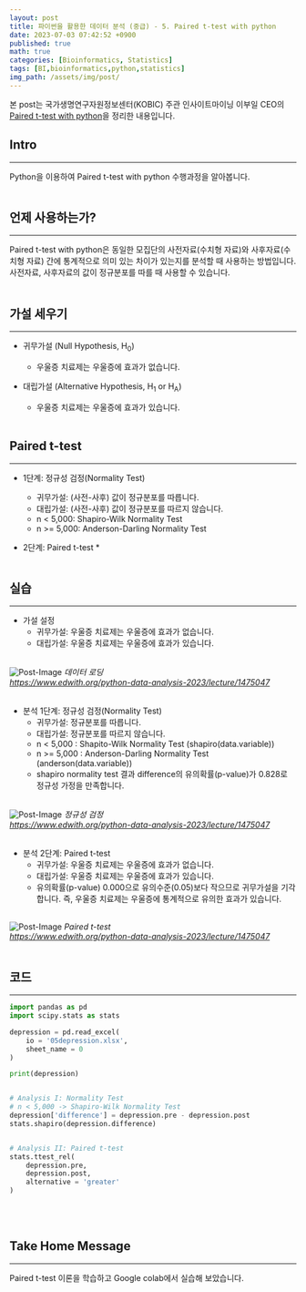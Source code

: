 ```yaml
---
layout: post
title: 파이썬을 활용한 데이터 분석 (중급) - 5. Paired t-test with python
date: 2023-07-03 07:42:52 +0900
published: true
math: true
categories: [Bioinformatics, Statistics]
tags: [BI,bioinformatics,python,statistics]
img_path: /assets/img/post/
---
```


본 post는 국가생명연구자원정보센터(KOBIC) 주관 인사이트마이닝 이부일 CEO의 [Paired t-test with python](https://www.edwith.org/python-data-analysis-2023/lecture/1475047, "Paired t-test with python")을 정리한 내용입니다.


## Intro
***

Python을 이용하여 Paired t-test with python 수행과정을 알아봅니다.
<br><br>


## 언제 사용하는가?
***

Paired t-test with python은 동일한 모집단의 사전자료(수치형 자료)와 사후자료(수치형 자료) 간에 통계적으로 의미 있는 차이가 있는지를 분석할 때 사용하는 방법입니다. 사전자료, 사후자료의 값이 정규분포를 따를 때 사용할 수 있습니다.
<br><br>


## 가설 세우기
***

* 귀무가설 (Null Hypothesis, H<sub>0</sub>)
    * 우울증 치료제는 우울증에 효과가 없습니다.

* 대립가설 (Alternative Hypothesis, H<sub>1</sub> or H<sub>A</sub>)
    * 우울증 치료제는 우울증에 효과가 있습니다.
<br><br>


## Paired t-test
***

* 1단계: 정규성 검정(Normality Test)
    * 귀무가설: (사전-사후) 값이 정규분포를 따릅니다.
    * 대립가설: (사전-사후) 값이 정규분포를 따르지 않습니다.
    * n < 5,000: Shapiro-Wilk Normality Test
    * n >= 5,000: Anderson-Darling Normality Test

* 2단계: Paired t-test
    * 
<br><br>


## 실습
***

* 가설 설정
    * 귀무가설: 우울증 치료제는 우울증에 효과가 없습니다.
    * 대립가설: 우울증 치료제는 우울증에 효과가 있습니다.
<br><br>


![Post-Image](Python_Data_Analysis16.png)
_데이터 로딩<br>
https://www.edwith.org/python-data-analysis-2023/lecture/1475047_
<br><br>


* 분석 1단계: 정규성 검정(Normality Test)
    * 귀무가설: 정규분포를 따릅니다.
    * 대립가설: 정규분포를 따르지 않습니다.
    * n < 5,000 : Shapito-Wilk Normality Test (shapiro(data.variable))
    * n >= 5,000 : Anderson-Darling Normality Test (anderson(data.variable))
    * shapiro normality test 결과 difference의 유의확률(p-value)가 0.828로 정규성 가정을 만족합니다.
<br><br>


![Post-Image](Python_Data_Analysis17.png)
_정규성 검정<br>
https://www.edwith.org/python-data-analysis-2023/lecture/1475047_
<br><br>


* 분석 2단계: Paired t-test
    * 귀무가설: 우울증 치료제는 우울증에 효과가 없습니다.
    * 대립가설: 우울증 치료제는 우울증에 효과가 있습니다.
    * 유의확률(p-value) 0.000으로 유의수준(0.05)보다 작으므로 귀무가설을 기각합니다. 즉, 우울증 치료제는 우울증에 통계적으로 유의한 효과가 있습니다.
<br><br>


![Post-Image](Python_Data_Analysis18.png)
_Paired t-test<br>
https://www.edwith.org/python-data-analysis-2023/lecture/1475047_
<br><br>


## 코드
***

```python
import pandas as pd
import scipy.stats as stats

depression = pd.read_excel(
    io = '05depression.xlsx',
    sheet_name = 0
)

print(depression)


# Analysis I: Normality Test
# n < 5,000 -> Shapiro-Wilk Normality Test
depression['difference'] = depression.pre - depression.post
stats.shapiro(depression.difference)


# Analysis II: Paired t-test
stats.ttest_rel(
    depression.pre,
    depression.post,
    alternative = 'greater'
)
```
<br><br>


## Take Home Message
***

Paired t-test 이론을 학습하고 Google colab에서 실습해 보았습니다.
<br><br>